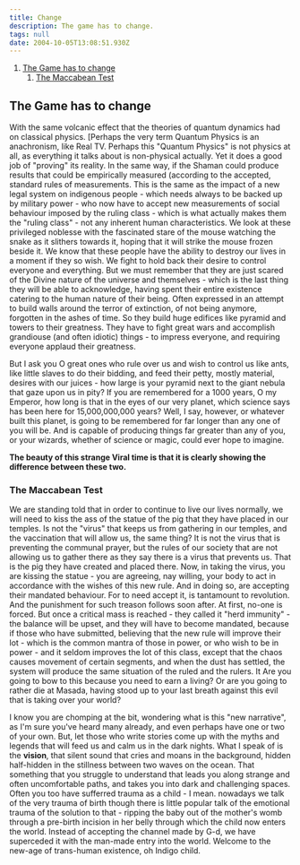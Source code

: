 ```yaml
---
title: Change
description: The game has to change.
tags: null
date: 2004-10-05T13:08:51.930Z
---
```


1. [The Game has to change](#the-game-has-to-change)
   1. [The Maccabean Test](#the-maccabean-test)

## The Game has to change

With the same volcanic effect that the theories of quantum dynamics had on classical physics. [Perhaps the very term Quantum Physics is an anachronism, like Real TV. Perhaps this "Quantum Physics" is not physics at all, as everything it talks about is non-physical actually. Yet it does a good job of "proving" its reality. In the same way, if the Shaman could produce results that could be empirically measured (according to the accepted, standard rules of measurements. This is the same as the impact of a new legal system on indigenous people - which needs always to be backed up by military power - who now have to accept new measurements of social behaviour imposed by the ruling class - which is what actually makes them the "ruling class" - not any inherent human characteristics. We look at these privileged noblesse with the fascinated stare of the mouse watching the snake as it slithers towards it, hoping that it will strike the mouse frozen beside it. We know that these people have the ability to destroy our lives in a moment if they so wish. We fight to hold back their desire to control everyone and everything. But we must remember that they are just scared of the Divine nature of the universe and themselves - which is the last thing they will be able to acknowledge, having spent their entire existence catering to the human nature of their being. Often expressed in an attempt to build walls around the terror of extinction, of not being anymore, forgotten in the ashes of time. So they build huge edifices like pyramid and towers to their greatness. They have to fight great wars and accomplish grandiouse (and often idiotic) things - to impress everyone, and requiring everyone applaud their greatness.

But I ask you O great ones who rule over us and wish to control us like ants, like little slaves to do their bidding, and feed their petty, mostly material, desires with our juices - how large is your pyramid next to the giant nebula that gaze upon us in pity? If you are remembered for a 1000 years, O my Emperor, how long is that in the eyes of our very planet, which science says has been here for 15,000,000,000 years? Well, I say, however, or whatever built this planet, is going to be remembered for far longer than any one of you will be. And is capable of producing things far greater than any of you, or your wizards, whether of science or magic, could ever hope to imagine.

**The beauty of this strange Viral time is that it is clearly showing the difference between these two.**

### The Maccabean Test

We are standing told that in order to continue to live our lives normally, we will need to kiss the ass of the statue of the pig that they have placed in our temples. Is not the "virus" that keeps us from gathering in our temples, and the vaccination that will allow us, the same thing? It is not the virus that is preventing the communal prayer, but the rules of our society that are not allowing us to gather there as they say there is a virus that prevents us. That is the pig they have created and placed there. Now, in taking the virus, you are kissing the statue - you are agreeing, nay willing, your body to act in accordance with the wishes of this new rule. And in doing so, are accepting their mandated behaviour. For to need accept it, is tantamount to revolution. And the punishment for such treason follows soon after. At first, no-one is forced. But once a critical mass is reached - they called it "herd immunity" - the balance will be upset, and they will have to become mandated, because if those who have submitted, believing that the new rule will improve their lot - which is the common mantra of those in power, or who wish to be in power - and it seldom improves the lot of this class, except that the chaos causes movement of certain segments, and when the dust has settled, the system will produce the same situation of the ruled and the rulers. It Are you going to bow to this because you need to earn a living? Or are you going to rather die at Masada, having stood up to your last breath against this evil that is taking over your world?

I know you are chomping at the bit, wondering what is this "new narrative", as I'm sure you've heard many already, and even perhaps have one or two of your own. But, let those who write stories come up with the myths and legends that will feed us and calm us in the dark nights. What I speak of is the **vision**, that silent sound that cries and moans in the background, hidden half-hidden in the stillness between two waves on the ocean. That something that you struggle to understand that leads you along strange and often uncomfortable paths, and takes you into dark and challenging spaces. Often you too have sufferred trauma as a child - I mean. nowadays we talk of the very trauma of birth though there is little popular talk of the emotional trauma of the solution to that - ripping the baby out of the mother's womb through a pre-birth incision in her belly through which the child now enters the world. Instead of accepting the channel made by G-d, we have superceded it with the man-made entry into the world. Welcome to the new-age of trans-human existence, oh Indigo child.
